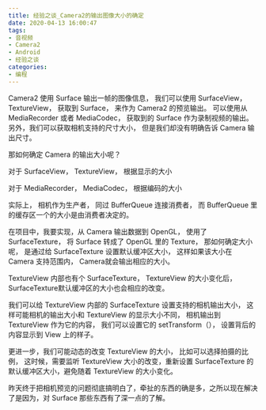 ```yaml
---
title: 经验之谈_Camera2的输出图像大小的确定
date: 2020-04-13 16:00:47
tags:
- 音视频
- Camera2
- Android
- 经验之谈
categories:
- 编程
---
```


Camera2 使用 Surface 输出一帧的图像信息， 我们可以使用 SurfaceView， TextureView， 获取到 Surface， 来作为 Camera2 的预览输出。 可以使用从 MediaRecorder 或者 MediaCodec， 获取到的 Surface 作为录制视频的输出。另外，我们可以获取相机支持的尺寸大小， 但是我们却没有明确告诉 Camera 输出尺寸。

那如何确定 Camera 的输出大小呢？

对于 SurfaceView， TextureView， 根据显示的大小

对于 MediaRecorder， MediaCodec， 根据编码的大小

实际上， 相机作为生产者， 同过 BufferQueue 连接消费者， 而 BufferQueue 里的缓存区一个的大小是由消费者决定的。

在项目中，我要实现，从 Camera 输出数据到 OpenGL， 使用了 SurfaceTexture， 将 Surface 转成了 OpenGL 里的 Texture， 那如何确定大小呢， 是通过给 SurfaceTexture 设置默认缓冲区大小， 这样如果该大小在 Camera 支持范围内， Camera就会输出相应的大小。

TextureView 内部也有个 SurfaceTexture， TextureView 的大小变化后，SurfaceTexture默认缓冲区的大小也会相应的改变。

我们可以给 TextureView 内部的 SurfaceTexture 设置支持的相机输出大小， 这样可能相机的输出大小和 TextureView 的显示大小不同， 相机输出到 TextureView 作为它的内容， 我们可以设置它的 setTransform（）， 设置背后的内容显示到 View 上的样子。

更进一步，我们可能动态的改变 TextureView 的大小， 比如可以选择拍摄的比例， 这时候，需要监听 TextureView 大小的改变，重新设置 SurfaceTexture 的默认缓冲区大小，避免随着 TextureView 的大小变化。

昨天终于把相机预览的问题彻底搞明白了，牵扯的东西的确是多，之所以现在解决了是因为，对 Surface 那些东西有了深一点的了解。
